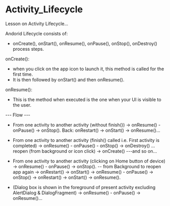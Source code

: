 # Activity_Lifecycle
Lesson on Activity Lifecycle...

Andorid Lifecycle consists of:
- onCreate(), onStart(), onResume(), onPause(), onStop(), onDestroy() process steps.

onCreate():
- when you click on the app icon to launch it, this method is called for the first time.
- It is then followed by onStart() and then onResume().

onResume():
- This is the method when executed is the one when your UI is visible to the user.


--- Flow ---
* From one activity to another activity (without finish()) -> onResume() - onPause() -> onStop().
Back: onRestart() -> onStart() -> onResume()...

* From one activity to another activity (finish() called i.e. First activity is completed) 
-> onResume() - onPause() - onStop() -> onDestroy() ... 
reopen (from background or icon click)
-> onCreate() ---and so on...

* From one activity to another activity (clicking on Home button of device) -> onResume() - onPause() -> onStop().
-- from Background to reopen app again 
-> onRestart() -> onStart() -> onResume() - onPause() -> onStop() -> onRestart() -> onStart() -> onResume().

* (Dialog box is shown in the foreground of present activity excluding AlertDialog & DialogFragment)
-> onResume() - onPause() -> onResume()...





